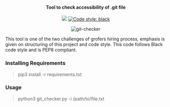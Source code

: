 <h4 align="center">Tool to check accessibility of .git file</h4>

<p align="center">
  <a>
  <img src="https://img.shields.io/badge/License-GPL%20v2-blue.svg">
  </a>
  <a href="https://github.com/python/black"><img alt="Code style: black" src="https://img.shields.io/badge/code%20style-black-000000.svg">
  </a>
</p>
<p align="center">
<img src="https://i.ibb.co/t3TFLxq/git-checker.png" alt="git-checker" border="0"></a>
</p>


This tool is one of the two challenges of grofers hiring process, emphasis is given on structuring of this project and code style.
This code follows Black code style and is PEP8 compliant.

### Installing Requirements
> pip3 install -r requirements.txt

### Usage 
> python3 git_checker.py -i /path/to/file.txt


